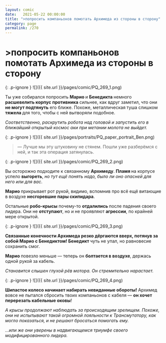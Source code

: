 ```yaml
---
layout: comic
date:   2021-05-22 00:00:00 
title: ">попросить компаньонов помотать Архимеда из стороны в сторону"
category: page
permalink: /270
---
```

# >попросить компаньонов помотать Архимеда из стороны в сторону

{: .p-ignore }
![]({{ site.url }}/pages/comic/PQ_269_1.png)

Ты уже собирался попросить <strong>Марио </strong>и <strong>Бенедикта </strong>немного <strong>расшевелить корпус</strong> <strong>противника</strong> сильнее, как вдруг заметил, что они <strong>не могут подтянуть</strong> его ближе. Похоже, металлическая туша слишком <strong>тяжела </strong>для того, чтобы с ней вытворяли подобное.

<em>Соответственно, раскрутить робота над головой и запустить его в ближайший открытый космос аки при метании молота не выйдет.</em>

{: .p-ignore }
![]({{ site.url }}/pages/portraits/PQ_paper_portrait_Ben.png)

<blockquote>— Лучше мы эту штуковину не стянем. Пошли уже разберёмся с ней, и так эта операция затянулась.</blockquote>

{: .p-ignore }
![]({{ site.url }}/pages/comic/PQ_269_2.png)

Вы осторожно подходите к связанному <strong>Архимеду</strong>. <strong>Пламя </strong>на корпусе успело <strong>выгореть</strong>, <em>но тут ещё понять надо, было ли оно опасней для него или для вас</em>. 

<strong>Марио </strong>прикрывает рот рукой, видимо, вспомнив про всё ещё витающие в воздухе <strong>несгоревшие пары скипидара</strong>.

Остальные <strong>робо-крысы</strong> почему-то <strong>отдалились </strong>после падения своего лидера. Они не <strong>отступают</strong>, но и не проявляют <strong>агрессии</strong>, по крайней мере открытой.

{: .p-ignore }
![]({{ site.url }}/pages/comic/PQ_269_3.png)

<strong>Связанные конечности Архимеда резко дёргаются вверх, потянув за собой Марио с Бенедиктом! Бенедикт </strong>чуть не упал, но равновесие сохранить смог.

<strong>Марио </strong>повезло меньше — теперь он <strong>болтается в воздухе</strong>, держась одной рукой за кабель.

<em>Становится слышен глухой рёв мотора. Он стремительно нарастает.</em>

{: .p-ignore }
![]({{ site.url }}/pages/comic/PQ_269_4.png)

<strong>Шипастое колесо начинает набирать невиданные обороты!</strong> Архимед вовсе не пытался сбросить твоих компаньонов с кабеля — <strong>он хочет перерезать кабельные оковы</strong>!

<em>А крысы продолжают наблюдать за происходящим зрелищем. Похоже, они не испытывают такой огромной лояльности к Трансмутатору, как могло показаться, и не решают бросаться помогать ему.</em>

<em>…или же они уверены в надвигающемся триумфе своего модифицированного лидера.</em>
